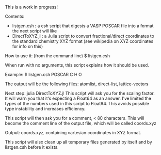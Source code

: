 This is a work in progress!

Contents: 
- listgen.csh : a csh script that digests a VASP POSCAR file into a format the next script will like  
- DirectToXYZ.jl : a Julia script to convert fractional/direct coordinates to the standard chemistry XYZ format (see wikipedia on XYZ coordinates for info on this)  

How to use it: 
(from the command line)
$ listgen.csh  

 When run with no arguments, this script explains how it should be used.

Example:
$ listgen.csh POSCAR C H O   

 The output will be the following files: atomlist, direct-list, lattice-vectors

Next step: 
julia DirectToXYZ.jl
 This script will ask you for the scaling factor. It will warn you that it's expecting a Float64 as an answer. I've limited the types of the numbers used in this script to Float64. This avoids possible type instability and increases efficiency.  

 This script will then ask you for a comment, < 80 characters. This will become the comment line of the output file, which will be called coords.xyz  

 Output: coords.xyz, containing cartesian coordinates in XYZ format.  

 This script will also clean up all temporary files generated by itself and by listgen.csh before it exists.

